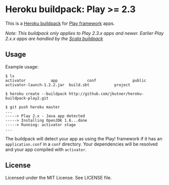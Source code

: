 Heroku buildpack: Play >= 2.3
=============================

This is a [Heroku buildpack](http://devcenter.heroku.com/articles/buildpack) for [Play framework](http://www.playframework.org/) apps.

*Note: This buildpack only applies to Play 2.3.x apps and newer. Earlier Play 2.x.x apps are handled by the [Scala buildpack](https://github.com/heroku/heroku-buildpack-scala)*

Usage
-----

Example usage:

    $ ls
    activator			app				conf				public
    activator-launch-1.2.2.jar	build.sbt			project

    $ heroku create --buildpack http://github.com/jkutner/heroku-buildpack-play2.git

    $ git push heroku master
    ...
    -----> Play 2.x - Java app detected
    -----> Installing OpenJDK 1.6...done
    -----> Running: activator stage
    ...
    

The buildpack will detect your app as using the Play! framework if it has an `application.conf` in a `conf` directory. Your dependencies will be resolved and your app compiled with `activator`.

License
-------

Licensed under the MIT License. See LICENSE file.
